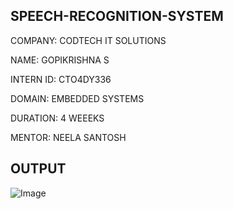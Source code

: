 
## SPEECH-RECOGNITION-SYSTEM

COMPANY: CODTECH IT SOLUTIONS

NAME: GOPIKRISHNA S

INTERN ID: CTO4DY336

DOMAIN: EMBEDDED SYSTEMS 

DURATION: 4 WEEEKS

MENTOR: NEELA SANTOSH


## OUTPUT


![Image](https://github.com/user-attachments/assets/05a99ca2-30b6-41f0-9c55-00d4aad50027)
